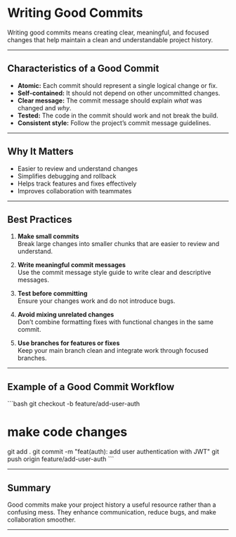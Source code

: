 # Writing Good Commits

Writing good commits means creating clear, meaningful, and focused changes that help maintain a clean and understandable project history.

---

## Characteristics of a Good Commit

- **Atomic:** Each commit should represent a single logical change or fix.
- **Self-contained:** It should not depend on other uncommitted changes.
- **Clear message:** The commit message should explain *what* was changed and *why*.
- **Tested:** The code in the commit should work and not break the build.
- **Consistent style:** Follow the project’s commit message guidelines.

---

## Why It Matters

- Easier to review and understand changes
- Simplifies debugging and rollback
- Helps track features and fixes effectively
- Improves collaboration with teammates

---

## Best Practices

1. **Make small commits**  
   Break large changes into smaller chunks that are easier to review and understand.

2. **Write meaningful commit messages**  
   Use the commit message style guide to write clear and descriptive messages.

3. **Test before committing**  
   Ensure your changes work and do not introduce bugs.

4. **Avoid mixing unrelated changes**  
   Don’t combine formatting fixes with functional changes in the same commit.

5. **Use branches for features or fixes**  
   Keep your main branch clean and integrate work through focused branches.

---

## Example of a Good Commit Workflow

\```bash
git checkout -b feature/add-user-auth

# make code changes

git add .
git commit -m "feat(auth): add user authentication with JWT"
git push origin feature/add-user-auth
\```

---

## Summary

Good commits make your project history a useful resource rather than a confusing mess. They enhance communication, reduce bugs, and make collaboration smoother.

---
